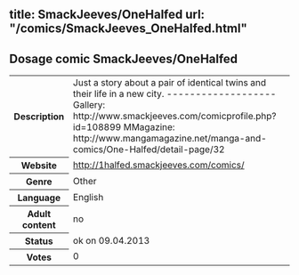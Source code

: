 title: SmackJeeves/OneHalfed
url: "/comics/SmackJeeves_OneHalfed.html"
---
Dosage comic SmackJeeves/OneHalfed
-----------------------------------------

<table class="comicinfo">
<tr>
<th>Description</th><td>Just a story about a pair of identical twins and their life in a new city. ------------------- Gallery: http://www.smackjeeves.com/comicprofile.php?id=108899 MMagazine: http://www.mangamagazine.net/manga-and-comics/One-Halfed/detail-page/32</td>
</tr>
<tr>
<th>Website</th><td><a href="http://1halfed.smackjeeves.com/comics/">http://1halfed.smackjeeves.com/comics/</a></td>
</tr>
<tr>
<th>Genre</th><td>Other</td>
</tr>
<tr>
<th>Language</th><td>English</td>
</tr>
<tr>
<th>Adult content</th><td>no</td>
</tr>
<tr>
<th>Status</th><td>ok on 09.04.2013</td>
</tr>
<tr>
<th>Votes</th><td>0</div></td>
</tr>
</table>

